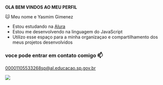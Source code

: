 **OLA BEM VINDOS AO MEU PERFIL** 

🐱 Meu nome e Yasmim Gimenez
- Estou estudando na [Alura](https://www.alura.com.br)
- Estou me desenvolvendo na linguagem do JavaScript
- Utilizo esse espaço para a minha organizaçao e compartilhamento dos meus projetos desenvolvidos
### voce pode entrar em contato comigo 📫 
00001105533268sp@al.educacao.sp.gov.br

![](https://media.tenor.com/a_vmUQ-vEAEAAAAi/cute-bear.gif)

